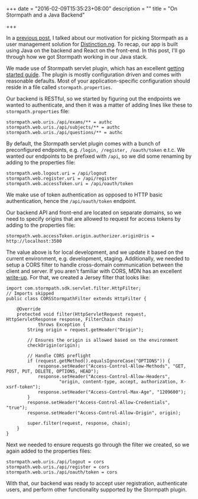 +++
date = "2016-02-09T15:35:23+08:00"
description = ""
title = "On Stormpath and a Java Backend"

+++

In a [previous post](http://callme.ninja/stormpath/), I talked about our motivation for picking Stormpath as a user management solution for [Distinction.ng](https://distinction.ng). To recap, our app is built using Java on the backend and React on the front-end. In this post, I'll go through how we got Stormpath working in our Java stack.

We made use of Stormpath servlet plugin, which has an excellent [getting started guide](https://docs.stormpath.com/java/servlet-plugin/). The plugin is mostly configuration driven and comes with reasonable defaults. Most of your application-specific configuration should reside in a file called `stormpath.properties`.

Our backend is RESTful, so we started by figuring out the endpoints we wanted to authenticate, and then it was a matter of adding lines like these to `stormpath.properties` file:

    stormpath.web.uris./api/exams/** = authc
    stormpath.web.uris./api/subjects/** = authc
    stormpath.web.uris./api/questions/** = authc

By default, the Stormpath servlet plugin comes with a bunch of preconfigured endpoints, e.g. `/login, /register, /oauth/token` e.t.c. We wanted our endpoints to be prefixed with `/api`, so we did some renaming by adding to the properties file:

    stormpath.web.logout.uri = /api/logout
    stormpath.web.register.uri = /api/register
    stormpath.web.accessToken.uri = /api/oauth/token

We make use of token authentication as opposed to HTTP basic authentication, hence the `/api/oauth/token` endpoint.

Our backend API and front-end are located on separate domains, so we need to specify origins that are allowed to request for access tokens by adding to the properties file:

    stormpath.web.accessToken.origin.authorizer.originUris = http://localhost:3500

The value above is for local development, and we update it based on the current environment, e.g. development, staging. Additionally, we needed to setup a CORS filter to handle cross-domain communication between the client and server. If you aren't familiar with CORS, MDN has an excellent [write-up](https://developer.mozilla.org/en-US/docs/Web/HTTP/Access_control_CORS). For that, we created a Jersey filter that looks like:

	import com.stormpath.sdk.servlet.filter.HttpFilter;
	// Imports skipped
    public class CORSStormpathFilter extends HttpFilter {
    
        @Override
        protected void filter(HttpServletRequest request, HttpServletResponse response, FilterChain chain)
                throws Exception {
            String origin = request.getHeader("Origin");
    
		    // Ensures the origin is allowed based on the environment
            checkOrigin(origin);
    
            // Handle CORS preflight
            if (request.getMethod().equalsIgnoreCase("OPTIONS")) {
                response.setHeader("Access-Control-Allow-Methods", "GET, POST, PUT, DELETE, OPTIONS, HEAD");
                response.setHeader("Access-Control-Allow-Headers",
                        "origin, content-type, accept, authorization, X-xsrf-token");
                response.setHeader("Access-Control-Max-Age", "1209600");
            }
            response.setHeader("Access-Control-Allow-Credentials", "true");
            response.setHeader("Access-Control-Allow-Origin", origin);
    
            super.filter(request, response, chain);
        }
    }

Next we needed to ensure requests go through the filter we created, so we again added to the properties files:

    stormpath.web.uris./api/logout = cors
    stormpath.web.uris./api/register = cors
    stormpath.web.uris./api/oauth/token = cors

With that, our backend was ready to accept user registration, authenticate users, and perform other functionality supported by the Stormpath plugin.